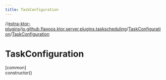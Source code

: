 ```yaml
---
title: TaskConfiguration
---
```


//[extra-ktor-plugins](../../../index.md)/[io.github.flaxoos.ktor.server.plugins.taskscheduling](../index.md)/[TaskConfiguration](index.md)/[TaskConfiguration](-task-configuration.md)

# TaskConfiguration

[common]\
constructor()




